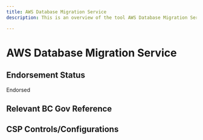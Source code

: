 ```yaml
---
title: AWS Database Migration Service
description: This is an overview of the tool AWS Database Migration Service, and its current status  within BC Gov.

---
```

<!---
Note: this is a generated file.  You should not edit it directly.  Please check https://github.com/bcgov/cloud-pathfinder for details.
-->
# AWS Database Migration Service



## Endorsement Status
Endorsed

## Relevant BC Gov Reference


## CSP Controls/Configurations
